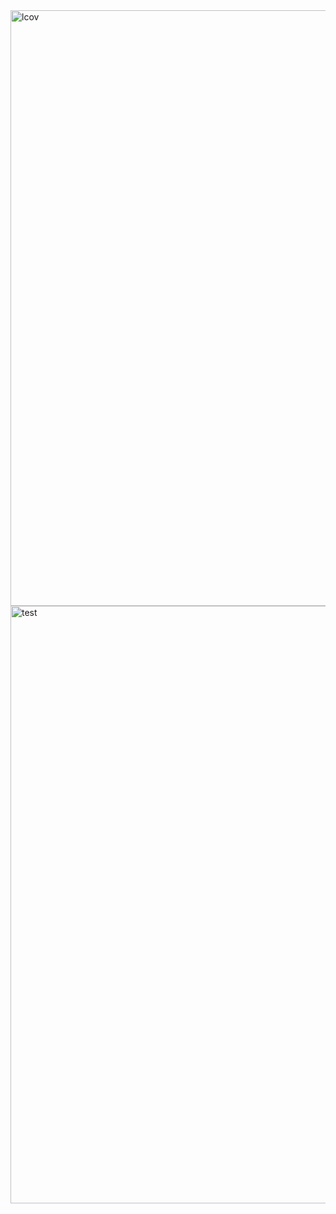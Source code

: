<img width="953" alt="lcov" src="https://github.com/user-attachments/assets/703bc568-ee7a-4780-a826-fe6cb70bbf6f" />
<img width="956" alt="test" src="https://github.com/user-attachments/assets/6eb97767-ab43-4ffe-b512-15b2a579b22e" />
